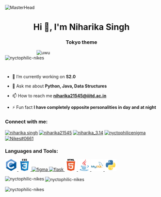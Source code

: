 ![MasterHead](https://i.pinimg.com/originals/70/9c/8d/709c8da4b207301a77fc503beec4e68f.png)
<h1 align="center">Hi 👋, I'm Niharika Singh</h1>
<h3 align="center">Tokyo theme</h3>
<img align="right" alt="uwu" width="400" src="https://i.pinimg.com/originals/e1/85/18/e18518c6d24257c6fb02e3c95a862d85.gif">

<p align="left"> <img src="https://komarev.com/ghpvc/?username=nyctophilic-nikes&label=Profile%20views&color=0e75b6&style=flat" alt="nyctophilic-nikes" /> </p>

<p align="left"> <a href="https://twitter.com/" target="blank"><img src="https://img.shields.io/twitter/follow/?logo=twitter&style=for-the-badge" alt="" /></a> </p>

- 🔭 I’m currently working on **S2.0**

- 💬 Ask me about **Python, Java, Data Structures**

- 📫 How to reach me **niharika21545@iiitd.ac.in**

- ⚡ Fun fact **I have completely opposite personalities in day and at night**

<h3 align="left">Connect with me:</h3>
<p align="left">
<a href="https://linkedin.com/in/niharika singh" target="blank"><img align="center" src="https://raw.githubusercontent.com/rahuldkjain/github-profile-readme-generator/master/src/images/icons/Social/linked-in-alt.svg" alt="niharika singh" height="30" width="40" /></a>
<a href="https://kaggle.com/niharika21545" target="blank"><img align="center" src="https://raw.githubusercontent.com/rahuldkjain/github-profile-readme-generator/master/src/images/icons/Social/kaggle.svg" alt="niharika21545" height="30" width="40" /></a>
<a href="https://instagram.com/niharika_3.14" target="blank"><img align="center" src="https://raw.githubusercontent.com/rahuldkjain/github-profile-readme-generator/master/src/images/icons/Social/instagram.svg" alt="niharika_3.14" height="30" width="40" /></a>
<a href="https://www.leetcode.com/nyctophilicenigma" target="blank"><img align="center" src="https://raw.githubusercontent.com/rahuldkjain/github-profile-readme-generator/master/src/images/icons/Social/leet-code.svg" alt="nyctophilicenigma" height="30" width="40" /></a>
<a href="https://discord.gg/Nikes#0661" target="blank"><img align="center" src="https://raw.githubusercontent.com/rahuldkjain/github-profile-readme-generator/master/src/images/icons/Social/discord.svg" alt="Nikes#0661" height="30" width="40" /></a>
</p>

<h3 align="left">Languages and Tools:</h3>
<p align="left"> <a href="https://www.cprogramming.com/" target="_blank" rel="noreferrer"> <img src="https://raw.githubusercontent.com/devicons/devicon/master/icons/c/c-original.svg" alt="c" width="40" height="40"/> </a> <a href="https://www.w3schools.com/css/" target="_blank" rel="noreferrer"> <img src="https://raw.githubusercontent.com/devicons/devicon/master/icons/css3/css3-original-wordmark.svg" alt="css3" width="40" height="40"/> </a> <a href="https://www.figma.com/" target="_blank" rel="noreferrer"> <img src="https://www.vectorlogo.zone/logos/figma/figma-icon.svg" alt="figma" width="40" height="40"/> </a> <a href="https://flask.palletsprojects.com/" target="_blank" rel="noreferrer"> <img src="https://www.vectorlogo.zone/logos/pocoo_flask/pocoo_flask-icon.svg" alt="flask" width="40" height="40"/> </a> <a href="https://www.w3.org/html/" target="_blank" rel="noreferrer"> <img src="https://raw.githubusercontent.com/devicons/devicon/master/icons/html5/html5-original-wordmark.svg" alt="html5" width="40" height="40"/> </a> <a href="https://www.java.com" target="_blank" rel="noreferrer"> <img src="https://raw.githubusercontent.com/devicons/devicon/master/icons/java/java-original.svg" alt="java" width="40" height="40"/> </a> <a href="https://www.mysql.com/" target="_blank" rel="noreferrer"> <img src="https://raw.githubusercontent.com/devicons/devicon/master/icons/mysql/mysql-original-wordmark.svg" alt="mysql" width="40" height="40"/> </a> <a href="https://www.python.org" target="_blank" rel="noreferrer"> <img src="https://raw.githubusercontent.com/devicons/devicon/master/icons/python/python-original.svg" alt="python" width="40" height="40"/> </a> </p>

<p><img align="left" src="https://github-readme-stats.vercel.app/api/top-langs?username=nyctophilic-nikes&show_icons=true&locale=en&layout=compact" alt="nyctophilic-nikes" /></p>

<p>&nbsp;<img align="center" src="https://github-readme-stats.vercel.app/api?username=nyctophilic-nikes&show_icons=true&locale=en" alt="nyctophilic-nikes" /></p>

<p><img align="center" src="https://github-readme-streak-stats.herokuapp.com/?user=nyctophilic-nikes&" alt="nyctophilic-nikes" /></p>
